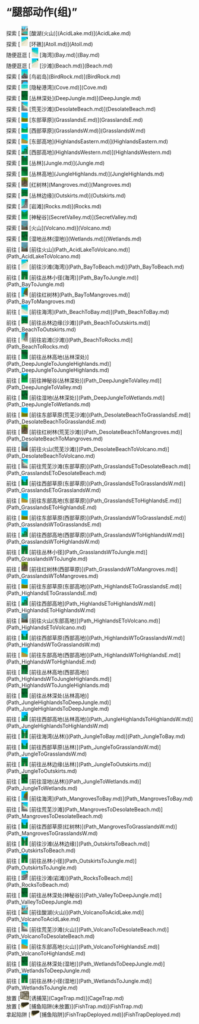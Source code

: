 # “腿部动作(组)”  
<div style="display:inline-block"><div class="gamedatalist" style="text-align:left;min-width:200px;min-height:0px;">探索 [<div style="width:25px;display:inline-block;text-align:center"><img decoding="async" src="Sprite/AcidLake.png" href="a.md" style="max-width:25px;max-height:25px;"></div>[酸湖(火山)](AcidLake.md)](AcidLake.md)</div><div class="gamedatalist" style="text-align:left;min-width:200px;min-height:0px;">探索 [<div style="width:25px;display:inline-block;text-align:center"><img decoding="async" src="Sprite/Beach.png" href="a.md" style="max-width:25px;max-height:25px;"></div>[环礁](Atoll.md)](Atoll.md)</div><div class="gamedatalist" style="text-align:left;min-width:200px;min-height:0px;">随便逛逛 [<div style="width:25px;display:inline-block;text-align:center"><img decoding="async" src="Sprite/Bay.png" href="a.md" style="max-width:25px;max-height:25px;"></div>[海湾](Bay.md)](Bay.md)</div><div class="gamedatalist" style="text-align:left;min-width:200px;min-height:0px;">随便逛逛 [<div style="width:25px;display:inline-block;text-align:center"><img decoding="async" src="Sprite/Beach.png" href="a.md" style="max-width:25px;max-height:25px;"></div>[沙滩](Beach.md)](Beach.md)</div><div class="gamedatalist" style="text-align:left;min-width:200px;min-height:0px;">探索 [<div style="width:25px;display:inline-block;text-align:center"><img decoding="async" src="Sprite/PointyRock.png" href="a.md" style="max-width:25px;max-height:25px;"></div>[鸟岩岛](BirdRock.md)](BirdRock.md)</div><div class="gamedatalist" style="text-align:left;min-width:200px;min-height:0px;">探索 [<div style="width:25px;display:inline-block;text-align:center"><img decoding="async" src="Sprite/Cove.png" href="a.md" style="max-width:25px;max-height:25px;"></div>[隐秘港湾](Cove.md)](Cove.md)</div><div class="gamedatalist" style="text-align:left;min-width:200px;min-height:0px;">探索 [<div style="width:25px;display:inline-block;text-align:center"><img decoding="async" src="Sprite/DeepJungle.png" href="a.md" style="max-width:25px;max-height:25px;"></div>[丛林深处](DeepJungle.md)](DeepJungle.md)</div><div class="gamedatalist" style="text-align:left;min-width:200px;min-height:0px;">探索 [<div style="width:25px;display:inline-block;text-align:center"><img decoding="async" src="Sprite/DesolateBeach.png" href="a.md" style="max-width:25px;max-height:25px;"></div>[荒芜沙滩](DesolateBeach.md)](DesolateBeach.md)</div><div class="gamedatalist" style="text-align:left;min-width:200px;min-height:0px;">探索 [<div style="width:25px;display:inline-block;text-align:center"><img decoding="async" src="Sprite/GrasslandsEastern.png" href="a.md" style="max-width:25px;max-height:25px;"></div>[东部草原](GrasslandsE.md)](GrasslandsE.md)</div><div class="gamedatalist" style="text-align:left;min-width:200px;min-height:0px;">探索 [<div style="width:25px;display:inline-block;text-align:center"><img decoding="async" src="Sprite/Grasslands.png" href="a.md" style="max-width:25px;max-height:25px;"></div>[西部草原](GrasslandsW.md)](GrasslandsW.md)</div><div class="gamedatalist" style="text-align:left;min-width:200px;min-height:0px;">探索 [<div style="width:25px;display:inline-block;text-align:center"><img decoding="async" src="Sprite/HighlandsEastern.png" href="a.md" style="max-width:25px;max-height:25px;"></div>[东部高地](HighlandsEastern.md)](HighlandsEastern.md)</div><div class="gamedatalist" style="text-align:left;min-width:200px;min-height:0px;">探索 [<div style="width:25px;display:inline-block;text-align:center"><img decoding="async" src="Sprite/Highlands.png" href="a.md" style="max-width:25px;max-height:25px;"></div>[西部高地](HighlandsWestern.md)](HighlandsWestern.md)</div><div class="gamedatalist" style="text-align:left;min-width:200px;min-height:0px;">探索 [<div style="width:25px;display:inline-block;text-align:center"><img decoding="async" src="Sprite/Jungle.png" href="a.md" style="max-width:25px;max-height:25px;"></div>[丛林](Jungle.md)](Jungle.md)</div><div class="gamedatalist" style="text-align:left;min-width:200px;min-height:0px;">探索 [<div style="width:25px;display:inline-block;text-align:center"><img decoding="async" src="Sprite/JungleHighlands.png" href="a.md" style="max-width:25px;max-height:25px;"></div>[丛林高地](JungleHighlands.md)](JungleHighlands.md)</div><div class="gamedatalist" style="text-align:left;min-width:200px;min-height:0px;">探索 [<div style="width:25px;display:inline-block;text-align:center"><img decoding="async" src="Sprite/Mangroves.png" href="a.md" style="max-width:25px;max-height:25px;"></div>[红树林](Mangroves.md)](Mangroves.md)</div><div class="gamedatalist" style="text-align:left;min-width:200px;min-height:0px;">探索 [<div style="width:25px;display:inline-block;text-align:center"><img decoding="async" src="Sprite/JunglePatch.png" href="a.md" style="max-width:25px;max-height:25px;"></div>[丛林边缘](Outskirts.md)](Outskirts.md)</div><div class="gamedatalist" style="text-align:left;min-width:200px;min-height:0px;">探索 [<div style="width:25px;display:inline-block;text-align:center"><img decoding="async" src="Sprite/RockyBeach.png" href="a.md" style="max-width:25px;max-height:25px;"></div>[岩滩](Rocks.md)](Rocks.md)</div><div class="gamedatalist" style="text-align:left;min-width:200px;min-height:0px;">探索 [<div style="width:25px;display:inline-block;text-align:center"><img decoding="async" src="Sprite/SecretValley.png" href="a.md" style="max-width:25px;max-height:25px;"></div>[神秘谷](SecretValley.md)](SecretValley.md)</div><div class="gamedatalist" style="text-align:left;min-width:200px;min-height:0px;">探索 [<div style="width:25px;display:inline-block;text-align:center"><img decoding="async" src="Sprite/Volcano.png" href="a.md" style="max-width:25px;max-height:25px;"></div>[火山](Volcano.md)](Volcano.md)</div><div class="gamedatalist" style="text-align:left;min-width:200px;min-height:0px;">探索 [<div style="width:25px;display:inline-block;text-align:center"><img decoding="async" src="Sprite/Wetlands.png" href="a.md" style="max-width:25px;max-height:25px;"></div>[湿地丛林(湿地)](Wetlands.md)](Wetlands.md)</div><div class="gamedatalist" style="text-align:left;min-width:200px;min-height:0px;">前往 [<div style="width:25px;display:inline-block;text-align:center"><img decoding="async" src="Sprite/Volcano.png" href="a.md" style="max-width:25px;max-height:25px;"></div>[前往火山](Path_AcidLakeToVolcano.md)](Path_AcidLakeToVolcano.md)</div><div class="gamedatalist" style="text-align:left;min-width:200px;min-height:0px;">前往 [<div style="width:25px;display:inline-block;text-align:center"><img decoding="async" src="Sprite/Beach.png" href="a.md" style="max-width:25px;max-height:25px;"></div>[前往沙滩(海湾)](Path_BayToBeach.md)](Path_BayToBeach.md)</div><div class="gamedatalist" style="text-align:left;min-width:200px;min-height:0px;">前往 [<div style="width:25px;display:inline-block;text-align:center"><img decoding="async" src="Sprite/JunglePath.png" href="a.md" style="max-width:25px;max-height:25px;"></div>[前往丛林小径(海湾)](Path_BayToJungle.md)](Path_BayToJungle.md)</div><div class="gamedatalist" style="text-align:left;min-width:200px;min-height:0px;">前往 [<div style="width:25px;display:inline-block;text-align:center"><img decoding="async" src="Sprite/MangrovesFromBeach.png" href="a.md" style="max-width:25px;max-height:25px;"></div>[前往红树林](Path_BayToMangroves.md)](Path_BayToMangroves.md)</div><div class="gamedatalist" style="text-align:left;min-width:200px;min-height:0px;">前往 [<div style="width:25px;display:inline-block;text-align:center"><img decoding="async" src="Sprite/Bay.png" href="a.md" style="max-width:25px;max-height:25px;"></div>[前往海湾](Path_BeachToBay.md)](Path_BeachToBay.md)</div><div class="gamedatalist" style="text-align:left;min-width:200px;min-height:0px;">前往 [<div style="width:25px;display:inline-block;text-align:center"><img decoding="async" src="Sprite/JunglePatch.png" href="a.md" style="max-width:25px;max-height:25px;"></div>[前往丛林边缘(沙滩)](Path_BeachToOutskirts.md)](Path_BeachToOutskirts.md)</div><div class="gamedatalist" style="text-align:left;min-width:200px;min-height:0px;">前往 [<div style="width:25px;display:inline-block;text-align:center"><img decoding="async" src="Sprite/RockyPath.png" href="a.md" style="max-width:25px;max-height:25px;"></div>[前往岩滩(沙滩)](Path_BeachToRocks.md)](Path_BeachToRocks.md)</div><div class="gamedatalist" style="text-align:left;min-width:200px;min-height:0px;">前往 [<div style="width:25px;display:inline-block;text-align:center"><img decoding="async" src="Sprite/JungleHighlands.png" href="a.md" style="max-width:25px;max-height:25px;"></div>[前往丛林高地(丛林深处)](Path_DeepJungleToJungleHighlands.md)](Path_DeepJungleToJungleHighlands.md)</div><div class="gamedatalist" style="text-align:left;min-width:200px;min-height:0px;">前往 [<div style="width:25px;display:inline-block;text-align:center"><img decoding="async" src="Sprite/SecretValley.png" href="a.md" style="max-width:25px;max-height:25px;"></div>[前往神秘谷(丛林深处)](Path_DeepJungleToValley.md)](Path_DeepJungleToValley.md)</div><div class="gamedatalist" style="text-align:left;min-width:200px;min-height:0px;">前往 [<div style="width:25px;display:inline-block;text-align:center"><img decoding="async" src="Sprite/Wetlands.png" href="a.md" style="max-width:25px;max-height:25px;"></div>[前往湿地(丛林深处)](Path_DeepJungleToWetlands.md)](Path_DeepJungleToWetlands.md)</div><div class="gamedatalist" style="text-align:left;min-width:200px;min-height:0px;">前往 [<div style="width:25px;display:inline-block;text-align:center"><img decoding="async" src="Sprite/GrasslandsEastern.png" href="a.md" style="max-width:25px;max-height:25px;"></div>[前往东部草原(荒芜沙滩)](Path_DesolateBeachToGrasslandsE.md)](Path_DesolateBeachToGrasslandsE.md)</div><div class="gamedatalist" style="text-align:left;min-width:200px;min-height:0px;">前往 [<div style="width:25px;display:inline-block;text-align:center"><img decoding="async" src="Sprite/Mangroves.png" href="a.md" style="max-width:25px;max-height:25px;"></div>[前往红树林(荒芜沙滩)](Path_DesolateBeachToMangroves.md)](Path_DesolateBeachToMangroves.md)</div><div class="gamedatalist" style="text-align:left;min-width:200px;min-height:0px;">前往 [<div style="width:25px;display:inline-block;text-align:center"><img decoding="async" src="Sprite/Volcano.png" href="a.md" style="max-width:25px;max-height:25px;"></div>[前往火山(荒芜沙滩)](Path_DesolateBeachToVolcano.md)](Path_DesolateBeachToVolcano.md)</div><div class="gamedatalist" style="text-align:left;min-width:200px;min-height:0px;">前往 [<div style="width:25px;display:inline-block;text-align:center"><img decoding="async" src="Sprite/DesolateBeach.png" href="a.md" style="max-width:25px;max-height:25px;"></div>[前往荒芜沙滩(东部草原)](Path_GrasslandsEToDesolateBeach.md)](Path_GrasslandsEToDesolateBeach.md)</div><div class="gamedatalist" style="text-align:left;min-width:200px;min-height:0px;">前往 [<div style="width:25px;display:inline-block;text-align:center"><img decoding="async" src="Sprite/GrasslandsPath.png" href="a.md" style="max-width:25px;max-height:25px;"></div>[前往西部草原(东部草原)](Path_GrasslandsEToGrasslandsW.md)](Path_GrasslandsEToGrasslandsW.md)</div><div class="gamedatalist" style="text-align:left;min-width:200px;min-height:0px;">前往 [<div style="width:25px;display:inline-block;text-align:center"><img decoding="async" src="Sprite/HighlandsEastern.png" href="a.md" style="max-width:25px;max-height:25px;"></div>[前往东部高地(东部草原)](Path_GrasslandsEToHighlandsE.md)](Path_GrasslandsEToHighlandsE.md)</div><div class="gamedatalist" style="text-align:left;min-width:200px;min-height:0px;">前往 [<div style="width:25px;display:inline-block;text-align:center"><img decoding="async" src="Sprite/GrasslandsEastern.png" href="a.md" style="max-width:25px;max-height:25px;"></div>[前往东部草原(西部草原)](Path_GrasslandsWToGrasslandsE.md)](Path_GrasslandsWToGrasslandsE.md)</div><div class="gamedatalist" style="text-align:left;min-width:200px;min-height:0px;">前往 [<div style="width:25px;display:inline-block;text-align:center"><img decoding="async" src="Sprite/Highlands.png" href="a.md" style="max-width:25px;max-height:25px;"></div>[前往西部高地(西部草原)](Path_GrasslandsWToHighlandsW.md)](Path_GrasslandsWToHighlandsW.md)</div><div class="gamedatalist" style="text-align:left;min-width:200px;min-height:0px;">前往 [<div style="width:25px;display:inline-block;text-align:center"><img decoding="async" src="Sprite/JunglePath.png" href="a.md" style="max-width:25px;max-height:25px;"></div>[前往丛林小径](Path_GrasslandsWToJungle.md)](Path_GrasslandsWToJungle.md)</div><div class="gamedatalist" style="text-align:left;min-width:200px;min-height:0px;">前往 [<div style="width:25px;display:inline-block;text-align:center"><img decoding="async" src="Sprite/Mangroves.png" href="a.md" style="max-width:25px;max-height:25px;"></div>[前往红树林(西部草原)](Path_GrasslandsWToMangroves.md)](Path_GrasslandsWToMangroves.md)</div><div class="gamedatalist" style="text-align:left;min-width:200px;min-height:0px;">前往 [<div style="width:25px;display:inline-block;text-align:center"><img decoding="async" src="Sprite/GrasslandsEastern.png" href="a.md" style="max-width:25px;max-height:25px;"></div>[前往东部草原(东部高地)](Path_HighlandsEToGrasslandsE.md)](Path_HighlandsEToGrasslandsE.md)</div><div class="gamedatalist" style="text-align:left;min-width:200px;min-height:0px;">前往 [<div style="width:25px;display:inline-block;text-align:center"><img decoding="async" src="Sprite/Highlands.png" href="a.md" style="max-width:25px;max-height:25px;"></div>[前往西部高地](Path_HighlandsEToHighlandsW.md)](Path_HighlandsEToHighlandsW.md)</div><div class="gamedatalist" style="text-align:left;min-width:200px;min-height:0px;">前往 [<div style="width:25px;display:inline-block;text-align:center"><img decoding="async" src="Sprite/Volcano.png" href="a.md" style="max-width:25px;max-height:25px;"></div>[前往火山(东部高地)](Path_HighlandsEToVolcano.md)](Path_HighlandsEToVolcano.md)</div><div class="gamedatalist" style="text-align:left;min-width:200px;min-height:0px;">前往 [<div style="width:25px;display:inline-block;text-align:center"><img decoding="async" src="Sprite/GrasslandsPath.png" href="a.md" style="max-width:25px;max-height:25px;"></div>[前往西部草原(西部高地)](Path_HighlandsWToGrasslandsW.md)](Path_HighlandsWToGrasslandsW.md)</div><div class="gamedatalist" style="text-align:left;min-width:200px;min-height:0px;">前往 [<div style="width:25px;display:inline-block;text-align:center"><img decoding="async" src="Sprite/HighlandsEastern.png" href="a.md" style="max-width:25px;max-height:25px;"></div>[前往东部高地(西部高地)](Path_HighlandsWToHighlandsE.md)](Path_HighlandsWToHighlandsE.md)</div><div class="gamedatalist" style="text-align:left;min-width:200px;min-height:0px;">前往 [<div style="width:25px;display:inline-block;text-align:center"><img decoding="async" src="Sprite/JungleHighlands2.png" href="a.md" style="max-width:25px;max-height:25px;"></div>[前往丛林高地(西部高地)](Path_HighlandsWToJungleHighlands.md)](Path_HighlandsWToJungleHighlands.md)</div><div class="gamedatalist" style="text-align:left;min-width:200px;min-height:0px;">前往 [<div style="width:25px;display:inline-block;text-align:center"><img decoding="async" src="Sprite/DeepJungle.png" href="a.md" style="max-width:25px;max-height:25px;"></div>[前往丛林深处(丛林高地)](Path_JungleHighlandsToDeepJungle.md)](Path_JungleHighlandsToDeepJungle.md)</div><div class="gamedatalist" style="text-align:left;min-width:200px;min-height:0px;">前往 [<div style="width:25px;display:inline-block;text-align:center"><img decoding="async" src="Sprite/Highlands.png" href="a.md" style="max-width:25px;max-height:25px;"></div>[前往西部高地(丛林高地)](Path_JungleHighlandsToHighlandsW.md)](Path_JungleHighlandsToHighlandsW.md)</div><div class="gamedatalist" style="text-align:left;min-width:200px;min-height:0px;">前往 [<div style="width:25px;display:inline-block;text-align:center"><img decoding="async" src="Sprite/PathOutskirtToBeach.png" href="a.md" style="max-width:25px;max-height:25px;"></div>[前往海湾(丛林)](Path_JungleToBay.md)](Path_JungleToBay.md)</div><div class="gamedatalist" style="text-align:left;min-width:200px;min-height:0px;">前往 [<div style="width:25px;display:inline-block;text-align:center"><img decoding="async" src="Sprite/GrasslandsPath.png" href="a.md" style="max-width:25px;max-height:25px;"></div>[前往西部草原(丛林)](Path_JungleToGrasslandsW.md)](Path_JungleToGrasslandsW.md)</div><div class="gamedatalist" style="text-align:left;min-width:200px;min-height:0px;">前往 [<div style="width:25px;display:inline-block;text-align:center"><img decoding="async" src="Sprite/JunglePath.png" href="a.md" style="max-width:25px;max-height:25px;"></div>[前往丛林边缘(丛林)](Path_JungleToOutskirts.md)](Path_JungleToOutskirts.md)</div><div class="gamedatalist" style="text-align:left;min-width:200px;min-height:0px;">前往 [<div style="width:25px;display:inline-block;text-align:center"><img decoding="async" src="Sprite/Wetlands.png" href="a.md" style="max-width:25px;max-height:25px;"></div>[前往湿地(丛林)](Path_JungleToWetlands.md)](Path_JungleToWetlands.md)</div><div class="gamedatalist" style="text-align:left;min-width:200px;min-height:0px;">前往 [<div style="width:25px;display:inline-block;text-align:center"><img decoding="async" src="Sprite/MangrovesToBeach.png" href="a.md" style="max-width:25px;max-height:25px;"></div>[前往海湾](Path_MangrovesToBay.md)](Path_MangrovesToBay.md)</div><div class="gamedatalist" style="text-align:left;min-width:200px;min-height:0px;">前往 [<div style="width:25px;display:inline-block;text-align:center"><img decoding="async" src="Sprite/DesolateBeach.png" href="a.md" style="max-width:25px;max-height:25px;"></div>[前往荒芜沙滩](Path_MangrovesToDesolateBeach.md)](Path_MangrovesToDesolateBeach.md)</div><div class="gamedatalist" style="text-align:left;min-width:200px;min-height:0px;">前往 [<div style="width:25px;display:inline-block;text-align:center"><img decoding="async" src="Sprite/GrasslandsPath.png" href="a.md" style="max-width:25px;max-height:25px;"></div>[前往西部草原(红树林)](Path_MangrovesToGrasslandsW.md)](Path_MangrovesToGrasslandsW.md)</div><div class="gamedatalist" style="text-align:left;min-width:200px;min-height:0px;">前往 [<div style="width:25px;display:inline-block;text-align:center"><img decoding="async" src="Sprite/PathOutskirtToBeach.png" href="a.md" style="max-width:25px;max-height:25px;"></div>[前往沙滩(丛林边缘)](Path_OutskirtsToBeach.md)](Path_OutskirtsToBeach.md)</div><div class="gamedatalist" style="text-align:left;min-width:200px;min-height:0px;">前往 [<div style="width:25px;display:inline-block;text-align:center"><img decoding="async" src="Sprite/JunglePath.png" href="a.md" style="max-width:25px;max-height:25px;"></div>[前往丛林小径](Path_OutskirtsToJungle.md)](Path_OutskirtsToJungle.md)</div><div class="gamedatalist" style="text-align:left;min-width:200px;min-height:0px;">前往 [<div style="width:25px;display:inline-block;text-align:center"><img decoding="async" src="Sprite/BeachPath.png" href="a.md" style="max-width:25px;max-height:25px;"></div>[前往沙滩(岩滩)](Path_RocksToBeach.md)](Path_RocksToBeach.md)</div><div class="gamedatalist" style="text-align:left;min-width:200px;min-height:0px;">前往 [<div style="width:25px;display:inline-block;text-align:center"><img decoding="async" src="Sprite/DeepJungle.png" href="a.md" style="max-width:25px;max-height:25px;"></div>[前往丛林深处(神秘谷)](Path_ValleyToDeepJungle.md)](Path_ValleyToDeepJungle.md)</div><div class="gamedatalist" style="text-align:left;min-width:200px;min-height:0px;">前往 [<div style="width:25px;display:inline-block;text-align:center"><img decoding="async" src="Sprite/AcidLake.png" href="a.md" style="max-width:25px;max-height:25px;"></div>[前往酸湖(火山)](Path_VolcanoToAcidLake.md)](Path_VolcanoToAcidLake.md)</div><div class="gamedatalist" style="text-align:left;min-width:200px;min-height:0px;">前往 [<div style="width:25px;display:inline-block;text-align:center"><img decoding="async" src="Sprite/DesolateBeach.png" href="a.md" style="max-width:25px;max-height:25px;"></div>[前往荒芜沙滩(火山)](Path_VolcanoToDesolateBeach.md)](Path_VolcanoToDesolateBeach.md)</div><div class="gamedatalist" style="text-align:left;min-width:200px;min-height:0px;">前往 [<div style="width:25px;display:inline-block;text-align:center"><img decoding="async" src="Sprite/HighlandsEastern.png" href="a.md" style="max-width:25px;max-height:25px;"></div>[前往东部高地(火山)](Path_VolcanoToHighlandsE.md)](Path_VolcanoToHighlandsE.md)</div><div class="gamedatalist" style="text-align:left;min-width:200px;min-height:0px;">前往 [<div style="width:25px;display:inline-block;text-align:center"><img decoding="async" src="Sprite/DeepJungle.png" href="a.md" style="max-width:25px;max-height:25px;"></div>[前往丛林深处(湿地)](Path_WetlandsToDeepJungle.md)](Path_WetlandsToDeepJungle.md)</div><div class="gamedatalist" style="text-align:left;min-width:200px;min-height:0px;">前往 [<div style="width:25px;display:inline-block;text-align:center"><img decoding="async" src="Sprite/JunglePath.png" href="a.md" style="max-width:25px;max-height:25px;"></div>[前往丛林小径(湿地)](Path_WetlandsToJungle.md)](Path_WetlandsToJungle.md)</div><div class="gamedatalist" style="text-align:left;min-width:200px;min-height:0px;">放置 [<div style="width:25px;display:inline-block;text-align:center"><img decoding="async" src="Sprite/CageShut.png" href="a.md" style="max-width:25px;max-height:25px;"></div>[诱捕笼](CageTrap.md)](CageTrap.md)</div><div class="gamedatalist" style="text-align:left;min-width:200px;min-height:0px;">放置 [<div style="width:25px;display:inline-block;text-align:center"><img decoding="async" src="Sprite/FishTrap.png" href="a.md" style="max-width:25px;max-height:25px;"></div>[捕鱼陷阱(未放置)](FishTrap.md)](FishTrap.md)</div><div class="gamedatalist" style="text-align:left;min-width:200px;min-height:0px;">拿起陷阱 [<div style="width:25px;display:inline-block;text-align:center"><img decoding="async" src="Sprite/FishTrap.png" href="a.md" style="max-width:25px;max-height:25px;"></div>[捕鱼陷阱](FishTrapDeployed.md)](FishTrapDeployed.md)</div></div>  
  


<script>document.title="“腿部动作(组)” - 卡牌生存百科 Card Survival Wiki";</script>